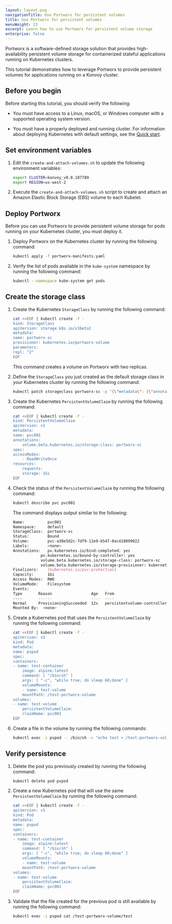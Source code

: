 ```yaml
---
layout: layout.pug
navigationTitle: Use Portworx for persistent volumes
title: Use Portworx for persistent volumes
menuWeight: 23
excerpt: Learn how to use Portworx for persistent volume storage
enterprise: false
---
```


Portworx is a software-defined storage solution that provides high-availability persistent volume storage for containerized stateful applications running on Kubernetes clusters.

This tutorial demonstrates how to leverage Portworx to provide persistent volumes for applications running on a Konvoy cluster.

## Before you begin

Before starting this tutorial, you should verify the following:

- You must have access to a Linux, macOS, or Windows computer with a supported operating system version.

- You must have a properly deployed and running cluster. For information about deploying Kubernetes with default settings, see the [Quick start][quickstart].

## Set environment variables

1. Edit the `create-and-attach-volumes.sh` to update the following environment variables:

    ```bash
    export CLUSTER=konvoy_v0.0.187789
    export REGION=us-west-2
    ```

1. Execute the `create-and-attach-volumes.sh` script to create and attach an Amazon Elastic Block Storage (EBS) volume to each Kubelet.

## Deploy Portworx

Before you can use Portworx to provide persistent volume storage for pods running on your Kubernetes cluster, you must deploy it.

1. Deploy Portworx on the Kubernetes cluster by running the following command:

    ```bash
    kubectl apply -f portworx-manifests.yaml
    ```

1. Verify the list of pods available in the `kube-system` namespace by running the following command:

    ```bash
    kubectl --namespace kube-system get pods
    ```

## Create the storage class

1. Create the Kubernetes `StorageClass` by running the following command:

    ```bash
    cat <<EOF | kubectl create -f -
    kind: StorageClass
    apiVersion: storage.k8s.io/v1beta1
    metadata:
    name: portworx-sc
    provisioner: kubernetes.io/portworx-volume
    parameters:
    repl: "2"
    EOF
    ```

    This command creates a volume on Portworx with two replicas.

1. Define the `StorageClass` you just created as the default storage class in your Kubernetes cluster by running the following command:

    ```bash
    kubectl patch storageclass portworx-sc -p "{\"metadata\": {\"annotations\":{\"storageclass.kubernetes.io/is-default-class\":\"true\"}}}"
    ```

1. Create the Kubernetes `PersistentVolumeClaim` by running the following command:

    ```bash
    cat <<EOF | kubectl create -f -
    kind: PersistentVolumeClaim
    apiVersion: v1
    metadata:
    name: pvc001
    annotations:
        volume.beta.kubernetes.io/storage-class: portworx-sc
    spec:
    accessModes:
        - ReadWriteOnce
    resources:
        requests:
        storage: 1Gi
    EOF
    ```

1. Check the status of the `PersistentVolumeClaim` by running the following command:

    ```bash
    kubectl describe pvc pvc001
    ```

    The command displays output similar to the following:

    ```bash
    Name:          pvc001
    Namespace:     default
    StorageClass:  portworx-sc
    Status:        Bound
    Volume:        pvc-a38e5d2c-7df9-11e9-b547-0ac418899022
    Labels:        <none>
    Annotations:   pv.kubernetes.io/bind-completed: yes
                pv.kubernetes.io/bound-by-controller: yes
                volume.beta.kubernetes.io/storage-class: portworx-sc
                volume.beta.kubernetes.io/storage-provisioner: kubernetes.io/portworx-volume
    Finalizers:    [kubernetes.io/pvc-protection]
    Capacity:      1Gi
    Access Modes:  RWO
    VolumeMode:    Filesystem
    Events:
    Type       Reason                 Age   From                         Message
    ----       ------                 ----  ----                         -------
    Normal     ProvisioningSucceeded  12s   persistentvolume-controller  Successfully provisioned volume pvc-a38e5d2c-7df9-11e9-b547-0ac418899022 using kubernetes.io/portworx-volume
    Mounted By:  <none>
    ```

1. Create a Kubernetes pod that uses the `PersistentVolumeClaim` by running the following command:

    ```bash
    cat <<EOF | kubectl create -f -
    apiVersion: v1
    kind: Pod
    metadata:
    name: pvpod
    spec:
    containers:
    - name: test-container
        image: alpine:latest
        command: [ "/bin/sh" ]
        args: [ "-c", "while true; do sleep 60;done" ]
        volumeMounts:
        - name: test-volume
        mountPath: /test-portworx-volume
    volumes:
    - name: test-volume
        persistentVolumeClaim:
        claimName: pvc001
    EOF
    ```

1. Create a file in the volume by running the following commands:

    ```bash
    kubectl exec -i pvpod -- /bin/sh -c "echo test > /test-portworx-volume/test"
    ```

## Verify persistence

1. Delete the pod you previously created by running the following command:

    ```bash
    kubectl delete pod pvpod
    ```

1. Create a new Kubernetes pod that will use the same `PersistentVolumeClaim` by running the following command:

    ```bash
    cat <<EOF | kubectl create -f -
    apiVersion: v1
    kind: Pod
    metadata:
    name: pvpod
    spec:
    containers:
    - name: test-container
        image: alpine:latest
        command: [ "/bin/sh" ]
        args: [ "-c", "while true; do sleep 60;done" ]
        volumeMounts:
        - name: test-volume
        mountPath: /test-portworx-volume
    volumes:
    - name: test-volume
        persistentVolumeClaim:
        claimName: pvc001
    EOF
    ```

1. Validate that the file created for the previous pod is still available by running the following command:

    ```bash
    kubectl exec -i pvpod cat /test-portworx-volume/test
    ```

[quickstart]:../../quick-start/